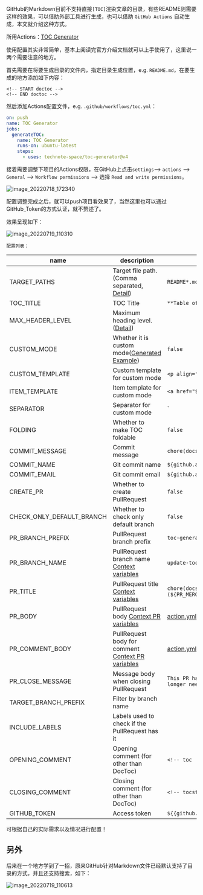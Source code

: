 GitHub的Markdown目前不支持直接`[TOC]`渲染文章的目录，有些README则需要这样的效果，可以借助外部工具进行生成，也可以借助 `GitHub Actions` 自动生成，本文就介绍这种方式。

所用Actions：[TOC Generator](https://github.com/marketplace/actions/toc-generator)

使用配置其实非常简单，基本上阅读完官方介绍文档就可以上手使用了，这里说一两个需要注意的地方。

首先需要在将要生成目录的文件内，指定目录生成位置，e.g. `README.md`，在要生成的地方添加如下内容：

```
<!-- START doctoc -->
<!-- END doctoc -->
```

然后添加Actions配置文件，e.g. `.github/workflows/toc.yml`：

```yml
on: push
name: TOC Generator
jobs:
  generateTOC:
    name: TOC Generator
    runs-on: ubuntu-latest
    steps:
      - uses: technote-space/toc-generator@v4
```

接着需要调整下项目的Actions权限，在GitHub上点击`settings`--> `actions` --> `General` --> `Workflow permissions` --> 选择 `Read and write permissions`。

![image_20220718_172340](https://cdn.staticaly.com/gh/eryajf/tu/main/img/image_20220718_172340.png)

配置调整完成之后，就可以push项目看效果了，当然这里也可以通过GitHub_Token的方式认证，就不赘述了。

效果呈现如下：

![image_20220719_110310](https://cdn.staticaly.com/gh/eryajf/tu/main/img/image_20220719_110310.png)

`配置列表：`

| name                      | description                                                  | default                                                      | required | e.g.                           |
| ------------------------- | ------------------------------------------------------------ | ------------------------------------------------------------ | -------- | ------------------------------ |
| TARGET_PATHS              | Target file path. (Comma separated, [Detail](https://github.com/thlorenz/doctoc#adding-toc-to-individual-files)) | `README*.md`                                                 | true     | `README*.md,CHANGELOG.md`, `.` |
| TOC_TITLE                 | TOC Title                                                    | `**Table of Contents**`                                      |          | `''`                           |
| MAX_HEADER_LEVEL          | Maximum heading level. ([Detail](https://github.com/thlorenz/doctoc#specifying-a-maximum-heading-level-for-toc-entries)) |                                                              |          | `3`                            |
| CUSTOM_MODE               | Whether it is custom mode([Generated Example](https://github.com/technote-space/toc-generator/blob/main/samples/README.horizontal.md)) | `false`                                                      |          | `true`                         |
| CUSTOM_TEMPLATE           | Custom template for custom mode                              | `<p align="center">${ITEMS}</p>`                             |          |                                |
| ITEM_TEMPLATE             | Item template for custom mode                                | `<a href="${LINK}">${TEXT}</a>`                              |          |                                |
| SEPARATOR                 | Separator for custom mode                                    | `<span>|</span>`                                             |          |                                |
| FOLDING                   | Whether to make TOC foldable                                 | `false`                                                      |          | `true`                         |
| COMMIT_MESSAGE            | Commit message                                               | `chore(docs): update TOC`                                    | true     | `docs: update TOC`             |
| COMMIT_NAME               | Git commit name                                              | `${github.actor}`                                            |          |                                |
| COMMIT_EMAIL              | Git commit email                                             | `${github.actor}@users.noreply.github.com`                   |          |                                |
| CREATE_PR                 | Whether to create PullRequest                                | `false`                                                      |          | `true`                         |
| CHECK_ONLY_DEFAULT_BRANCH | Whether to check only default branch                         | `false`                                                      |          | `true`                         |
| PR_BRANCH_PREFIX          | PullRequest branch prefix                                    | `toc-generator/`                                             | true     |                                |
| PR_BRANCH_NAME            | PullRequest branch name [Context variables](https://github.com/marketplace/actions/toc-generator#context-variables) | `update-toc-${PR_ID}`                                        | true     | `toc-${PR_NUMBER}`             |
| PR_TITLE                  | PullRequest title [Context variables](https://github.com/marketplace/actions/toc-generator#context-variables) | `chore(docs): update TOC (${PR_MERGE_REF})`                  | true     | `docs: update TOC`             |
| PR_BODY                   | PullRequest body [Context PR variables](https://github.com/marketplace/actions/toc-generator#context-pr-variables) | [action.yml](https://github.com/technote-space/toc-generator/blob/main/action.yml) | true     |                                |
| PR_COMMENT_BODY           | PullRequest body for comment [Context PR variables](https://github.com/marketplace/actions/toc-generator#context-pr-variables) | [action.yml](https://github.com/technote-space/toc-generator/blob/main/action.yml) |          |                                |
| PR_CLOSE_MESSAGE          | Message body when closing PullRequest                        | `This PR has been closed because it is no longer needed.`    |          |                                |
| TARGET_BRANCH_PREFIX      | Filter by branch name                                        |                                                              |          | `release/`                     |
| INCLUDE_LABELS            | Labels used to check if the PullRequest has it               |                                                              |          | `Label1, Label2`               |
| OPENING_COMMENT           | Opening comment (for other than DocToc)                      | `<!-- toc`                                                   |          |                                |
| CLOSING_COMMENT           | Closing comment (for other than DocToc)                      | `<!-- tocstop`                                               |          |                                |
| GITHUB_TOKEN              | Access token                                                 | `${{github.token}}`                                          | true     | `${{secrets.ACCESS_TOKEN}}`    |

可根据自己的实际需求以及情况进行配置！

## 另外

后来在一个地方学到了一招，原来GitHub针对Markdown文件已经默认支持了目录的方式，并且还支持搜索，如下：

![image_20220719_110613](https://cdn.staticaly.com/gh/eryajf/tu/main/img/image_20220719_110613.png)